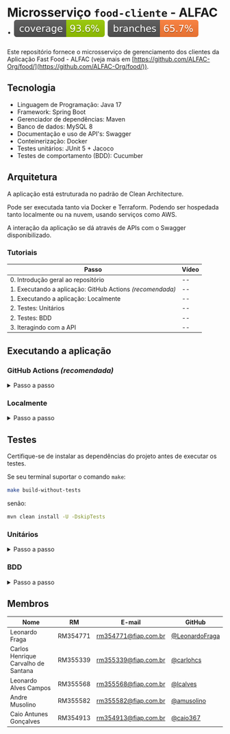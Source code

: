 # Microsserviço `food-cliente` - ALFAC  · ![Coverage](.github/badges/jacoco.svg) ![Branches coverage](.github/badges/branches.svg)

Este repositório fornece o microsserviço de gerenciamento dos clientes da Aplicação Fast Food - ALFAC (veja mais em [https://github.com/ALFAC-Org/food/](https://github.com/ALFAC-Org/food/)).

## Tecnologia

* Linguagem de Programação: Java 17
* Framework: Spring Boot
* Gerenciador de dependências: Maven
* Banco de dados: MySQL 8
* Documentação e uso de API's: Swagger
* Conteinerização: Docker
* Testes unitários: JUnit 5 + Jacoco
* Testes de comportamento (BDD): Cucumber

## Arquitetura

A aplicação está estruturada no padrão de Clean Architecture. 

Pode ser executada tanto via Docker e Terraform. Podendo ser hospedada tanto localmente ou na nuvem, usando serviços como AWS. 

A interação da aplicação se dá através de APIs com o Swagger disponibilizado.

### Tutoriais

| Passo                                                    | Vídeo |
|----------------------------------------------------------|-------|
| 0. Introdução geral ao repositório                       | --    |
| 1. Executando a aplicação: GitHub Actions _(recomendada)_ | --    |
| 1. Executando a aplicação: Localmente                    | --    |
| 2. Testes: Unitários                                     | --    |
| 2. Testes: BDD                                           | --    |
| 3. Iteragindo com a API                                  | --    |

## Executando a aplicação

### GitHub Actions _(recomendada)_

<details>
  <summary>Passo a passo</summary>

> [!WARNING]  
> **Primeiramente, é necessário configurar a infraestrutura por meio do link: [https://github.com/ALFAC-Org/food-cloud-infra/actions/workflows/create-infraestructure.yml](https://github.com/ALFAC-Org/food-cloud-infra/actions/workflows/create-infraestructure.yml)**

1. Acesse [https://github.com/ALFAC-Org/food-cliente/actions](https://github.com/ALFAC-Org/food-cliente/actions) (A guia `Actions` deste repositório);
2. Acesse `CI/CD`;
3. Clique em `Run workflow` (ou Executar workflow);
4. Aguarde. Se tudo der certo, o `check` verde deverá aparecer - o processo dura em torno de 2 minutos;

![applicacao-atualizada-sucesso](./docs/aplicacao-atualizada-sucesso.png)

Para acessar a aplicação é necessário acessar a URL da através do Kubernetes, acessando a área de Services e acessando ao serviço `food-cliente`.
A URL será algo como: [http://aa326084c74cf48c6a15f7832f4edb95-21c002b943a9cff6.elb.us-east-1.amazonaws.com:8080/api-docs](http://aa326084c74cf48c6a15f7832f4edb95-21c002b943a9cff6.elb.us-east-1.amazonaws.com:8080/api-docs).

</details>

### Localmente

<details>
  <summary>Passo a passo</summary>

No terminal, execute:

```bash
docker compose up
```

Acesse a aplicação da API em:

[http://localhost:8080/api-docs](http://localhost:8080/api-docs)

</details>

## Testes

Certifique-se de instalar as dependências do projeto antes de executar os testes.

Se seu terminal suportar o comando `make`:

```bash
make build-without-tests
```

senão:

```bash
mvn clean install -U -DskipTests
```

### Unitários

<details>
  <summary>Passo a passo</summary>

No terminal, execute:

Se seu terminal suportar o comando `make`:

```bash
make unit-test-coverage
```

senão:

```bash
  mvn clean test -P unit-tests
  ```

Você poderá ver o relatório de cobertura de testes em `target/site/jacoco/index.html`.

![jacoco-coverage.png](./docs/jacoco-coverage.png)

Além disso, é possível ver o coverage atualizado nesta página, ao lado do título do repositório.

</details>

### BDD

<details>
  <summary>Passo a passo</summary>

No terminal, execute:

```bash
docker compose up
```

Em outro terminal, execute:

Se seu terminal suportar o comando `make`:

```bash
make bdd-test
```

senão:

```bash
mvn clean test -P bdd-tests
```

Você poderá ver o relatório de cobertura de testes em `target/cucumber-reports/cucumber.html`.

![cucumber-coverage.png](./docs/cucumber-coverage.png)

</details>

## Membros

| Nome | RM | E-mail | GitHub |
| --- | --- | --- | --- |
| Leonardo Fraga | RM354771 | [rm354771@fiap.com.br](mailto:rm354771@fiap.com.br) | [@LeonardoFraga](https://github.com/LeonardoFraga) |
| Carlos Henrique Carvalho de Santana | RM355339 | [rm355339@fiap.com.br](mailto:rm355339@fiap.com.br) | [@carlohcs](https://github.com/carlohcs) |
| Leonardo Alves Campos | RM355568 | [rm355568@fiap.com.br](mailto:rm355568@fiap.com.br) | [@lcalves](https://github.com/lcalves) |
| Andre Musolino | RM355582 | [rm355582@fiap.com.br](mailto:rm355582@fiap.com.br) | [@amusolino](https://github.com/amusolino) |
| Caio Antunes Gonçalves | RM354913 | [rm354913@fiap.com.br](mailto:rm354913@fiap.com.br) | [@caio367](https://github.com/caio367) |
